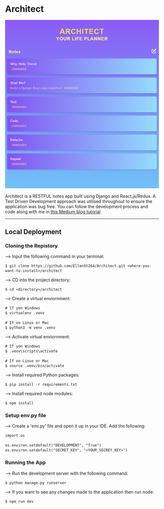 # Architect

![Screenshot of application homepage](media/screenshot.png)

Architect is a RESTFUL notes app built using Django and React.js/Redux. A Test Driven Development approach was utilised throughout to ensure the application was bug free. You can follow the development process and code along with me in [this Medium blog tutorial](https://medium.com/@ellenst264/build-a-notes-app-with-django-react-redux-tdd-approach-part-1-9486ded810ae)

---

## Local Deployment

### Cloning the Repistory

--> Input the following command in your terminal:

```
$ git clone https://github.com/EllenSt264/Architect.git <where-you-want-to-install>/architect
```

--> CD into the project directory:

```
$ cd <directory>/architect
```

--> Create a virtual enviornment:

```
# If yon Windows
$ virtualenv .venv

# If on Linux or Mac
$ python3 -m venv .venv
```

--> Activate virtual enviornment:

```
# If yon Windows
$ .venv\scripts\activate

# If on Linux or Mac
$ source .venv/bin/activate
```

--> Install required Python packages:

```
$ pip install -r requirements.txt
```

--> Install required node modules:

```
$ npm install
```

### Setup env.py file

--> Create a 'env.py' file and open it up in your IDE. Add the following:

```
import os

os.environ.setdefault("DEVELOPMENT", "True")
os.environ.setdefault("SECRET_KEY", "<YOUR_SECREY_KEY>")
```

### Running the App

--> Run the development server with the following command:

```
$ python manage.py runserver
```

--> If you want to see any changes made to the application then run node:

```
$ npm run dev
```
